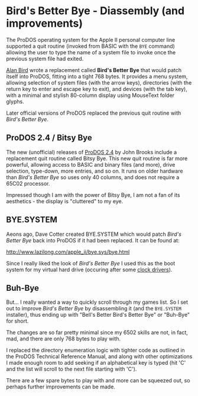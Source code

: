 # Bird's Better Bye - Diassembly (and improvements)

The ProDOS operating system for the Apple II personal computer line
supported a quit routine (invoked from BASIC with the `BYE` command)
allowing the user to type the name of a system file to invoke once
the previous system file had exited.

[Alan Bird](https://alanlbird.wordpress.com/products/) wrote a
replacement called **Bird's Better Bye** that would patch itself into
ProDOS, fitting into a tight 768 bytes. It provides a menu system,
allowing selection of system files (with the arrow keys), directories
(with the return key to enter and escape key to exit), and devices
(with the tab key), with a minimal and stylish 80-column display using
MouseText folder glyphs.

Later official versions of ProDOS replaced the previous quit routine
with _Bird's Better Bye_.

## ProDOS 2.4 / Bitsy Bye

The new (unofficial) releases of
[ProDOS 2.4](http://www.callapple.org/uncategorized/announcing-prodos-2-4-for-all-apple-ii-computers/)
by John Brooks include a replacement quit routine called Bitsy Bye.
This new quit routine is far more powerful, allowing access to BASIC
and binary files (and more), drive selection, type-down, more entries,
and so on. It runs on older hardware than _Bird's Better Bye_ so
uses only 40 columns, and does not require a 65C02 processor.

Impressed though I am with the power of Bitsy Bye, I am not a fan of
its aesthetics - the display is "cluttered" to my eye.

## BYE.SYSTEM

Aeons ago, Dave Cotter created BYE.SYSTEM which would patch _Bird's
Better Bye_ back into ProDOS if it had been replaced. It can be found
at:

http://www.lazilong.com/apple_ii/bye.sys/bye.html

Since I really liked the look of _Bird's Better Bye_ I used this as
the boot system for my virtual hard drive (occuring after some [clock
drivers](https://github.com/inexorabletash/cricket)).

## Buh-Bye

But... I really wanted a way to quickly scroll through my games list.
So I set out to improve _Bird's Better Bye_ by disassembling it (and
the `BYE.SYSTEM` installer), thus ending up with "Bell's Better Bird's
Better Bye" or "Buh-Bye" for short.

The changes are so far pretty minimal since my 6502 skills are not,
in fact, mad, and there are only 768 bytes to play with.

I replaced the directory enumeration logic with tighter code as
outlined in the ProDOS Technical Reference Manual, and along with
other optimizations I made enough room to add seeking if an
alphabetical key is typed (hit 'C' and the list will scroll to the
next file starting with 'C').

There are a few spare bytes to play with and more can be squeezed
out, so perhaps further improvements can be made.
